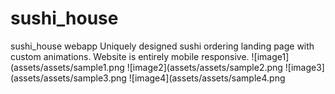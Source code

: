 # sushi_house
sushi_house webapp
Uniquely designed sushi ordering landing page with custom animations. 
Website is entirely mobile responsive.
![image1](assets/assets/sample1.png
![image2](assets/assets/sample2.png
![image3](assets/assets/sample3.png
![image4](assets/assets/sample4.png
